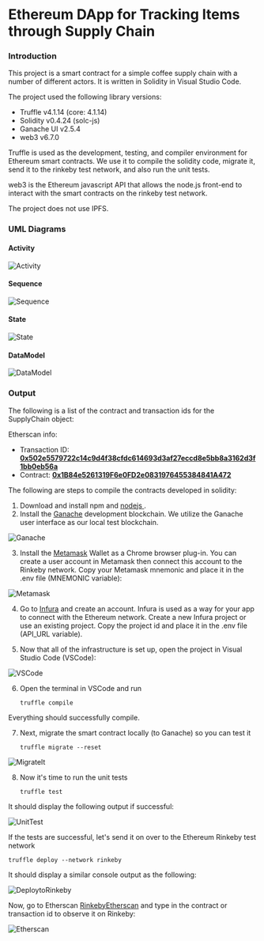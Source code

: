 # Ethereum DApp for Tracking Items through Supply Chain

### Introduction

This project is a smart contract for a simple coffee supply chain with a number of different actors. It is written in Solidity in Visual Studio Code.

The project used the following library versions:

- Truffle v4.1.14 (core: 4.1.14)
- Solidity v0.4.24 (solc-js)
- Ganache UI v2.5.4 
- web3 v6.7.0

Truffle is used as the development, testing, and compiler environment for Ethereum smart contracts. We use it to compile the solidity code, migrate it, send it to the rinkeby test network, and also run the unit tests.

web3 is the Ethereum javascript API that allows the node.js front-end to interact with the smart contracts on the rinkeby test network.

The project does not use IPFS.

### UML Diagrams

#### Activity
![Activity](images/Activity.png)

#### Sequence
![Sequence](images/Sequence.png)

#### State
![State](images/State.png)

#### DataModel
![DataModel](images/DataModel.png)

### Output

The following is a list of the contract and transaction ids for the SupplyChain object:

Etherscan info:

- Transaction ID: [**0x502e5579722c14c9d4f38cfdc614693d3af27eccd8e5bb8a3162d3f1bb0eb56a**](https://rinkeby.etherscan.io/tx/0x502e5579722c14c9d4f38cfdc614693d3af27eccd8e5bb8a3162d3f1bb0eb56a)
- Contract: [**0x1B84e5261319F6e0FD2e0831976455384841A472**](https://rinkeby.etherscan.io/address/0x1b84e5261319f6e0fd2e0831976455384841a472)

The following are steps to compile the contracts developed in solidity:

1. Download and install npm and [ nodejs ]( https://nodejs.org/en/ ). 
2. Install the [Ganache](https://www.trufflesuite.com/docs/ganache/quickstart) development blockchain. We utilize the Ganache user interface as our local test blockchain.

![Ganache](images/Ganache.PNG)

3. Install the [Metamask](https://metamask.io/) Wallet as a Chrome browser plug-in. You can create a user account in Metamask then connect this account to the Rinkeby network. Copy your Metamask mnemonic and place it in the .env file (MNEMONIC variable):

![Metamask](images/Metamask.PNG)

4. Go to [Infura](https://infura.io) and create an account. Infura is used as a way for your app to connect with the Ethereum network. Create a new Infura project or use an existing project. Copy the project id and place it in the .env file (API_URL variable). 

5. Now that all of the infrastructure is set up, open the project in Visual Studio Code (VSCode):

![VSCode](images/VisualStudioCode.PNG)

6. Open the terminal in VSCode and run 
    ```
    truffle compile
    ```
Everything should successfully compile.

7. Next, migrate the smart contract locally (to Ganache) so you can test it
	```
    truffle migrate --reset
    ```
	
![MigrateIt](images/Migrate.PNG)	

8. Now it's time to run the unit tests
	```
    truffle test
    ```
It should display the following output if successful:

![UnitTest](images/Test.PNG)

If the tests are successful, let's send it on over to the Ethereum Rinkeby test network

	truffle deploy --network rinkeby
	
It should display a similar console output as the following:

![DeploytoRinkeby](images/DeploytoRinkeby.PNG)

Now, go to Etherscan [RinkebyEtherscan](https://rinkeby.etherscan.io) and type in the contract or transaction id to observe it on Rinkeby:

![Etherscan](images/Etherscan.PNG)




